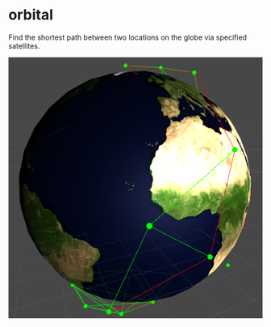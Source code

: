 # orbital

Find the shortest path between two locations on the globe via specified satellites.

<img src="https://github.com/ejpaari/orbital/blob/master/image.png">
